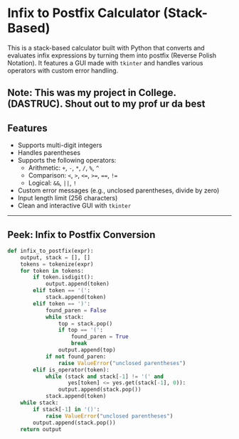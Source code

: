 #  Infix to Postfix Calculator (Stack-Based)

This is a stack-based calculator built with Python that converts and evaluates infix expressions by turning them into postfix (Reverse Polish Notation). It features a GUI made with `tkinter` and handles various operators with custom error handling.

 **Note:** This was my project in College. 
 (DASTRUC).
  Shout out to my prof ur da best
---

## Features

- Supports multi-digit integers
- Handles parentheses
- Supports the following operators:
  - Arithmetic: `+`, `-`, `*`, `/`, `%`, `^`
  - Comparison: `<`, `>`, `<=`, `>=`, `==`, `!=`
  - Logical: `&&`, `||`, `!`
- Custom error messages (e.g., unclosed parentheses, divide by zero)
- Input length limit (256 characters)
- Clean and interactive GUI with `tkinter`

---

## Peek: Infix to Postfix Conversion

```python
def infix_to_postfix(expr):
    output, stack = [], []
    tokens = tokenize(expr)
    for token in tokens:
        if token.isdigit():
            output.append(token)
        elif token == '(':
            stack.append(token)
        elif token == ')':
            found_paren = False
            while stack:
                top = stack.pop()
                if top == '(':
                    found_paren = True
                    break
                output.append(top)
            if not found_paren:
                raise ValueError("unclosed parentheses")
        elif is_operator(token):
            while (stack and stack[-1] != '(' and
                   yes[token] <= yes.get(stack[-1], 0)):
                output.append(stack.pop())
            stack.append(token)
    while stack:
        if stack[-1] in '()':
            raise ValueError("unclosed parentheses")
        output.append(stack.pop())
    return output
